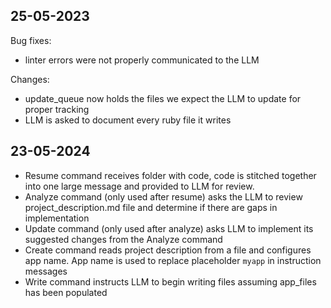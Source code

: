 ## 25-05-2023

Bug fixes:

- linter errors were not properly communicated to the LLM

Changes:

- update_queue now holds the files we expect the LLM to update for proper tracking
- LLM is asked to document every ruby file it writes

## 23-05-2024

- Resume command receives folder with code, code is stitched together into one large message and provided to LLM for review.
- Analyze command (only used after resume) asks the LLM to review project_description.md file and determine if there are gaps in implementation
- Update command (only used after analyze) asks LLM to implement its suggested changes from the Analyze command
- Create command reads project description from a file and configures app name. App name is used to replace placeholder `myapp` in instruction messages
- Write command instructs LLM to begin writing files assuming app_files has been populated
